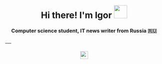 <h1 align="center"> Hi there! I'm Igor <img src="https://github.com/blackcater/blackcater/raw/main/images/Hi.gif" height="42"/></h1>
<!-- <h3 align="center"> I'm from Ukraine <img src="https://www.emojiall.com/ru/emoji/%F0%9F%87%BA%F0%9F%87%A6" height="30"/></h3> -->
 <h3 align="center">Computer science student, IT news writer from Russia 🇷🇺</h3>
___
<h3 align="center"> <img src="" height="25" /></h3>
<!--
**rewmen/rewmen** is a ✨ _special_ ✨ repository because its `README.md` (this file) appears on your GitHub profile.

Here are some ideas to get you started:

- 🔭 I’m currently working on ...
- 🌱 I’m currently learning ...
- 👯 I’m looking to collaborate on ...
- 🤔 I’m looking for help with ...
- 💬 Ask me about ...
- 📫 How to reach me: ...
- 😄 Pronouns: ...
- ⚡ Fun fact: ...
-->
